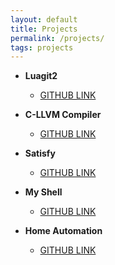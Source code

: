 ```yaml
---
layout: default
title: Projects
permalink: /projects/
tags: projects
---
```



- **Luagit2** 
	+ [GITHUB LINK](https://github.com/SatyendraBanjare/luagit2)

- **C-LLVM Compiler**
	+ [GITHUB LINK](https://github.com/SatyendraBanjare/C-LLVM-compiler)

- **Satisfy**
	+ [GITHUB LINK](https://github.com/SatyendraBanjare/Satisfy)

- **My Shell**
	+ [GITHUB LINK](https://github.com/SatyendraBanjare/myshell)

- **Home Automation**
	+ [GITHUB LINK](https://github.com/SatyendraBanjare/Project-HomeAutomation/)